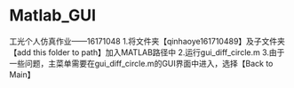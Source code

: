 # Matlab_GUI
工光个人仿真作业——16171048
1.将文件夹【qinhaoye161710489】及子文件夹【add this folder to path】加入MATLAB路径中
2.运行gui_diff_circle.m
3.由于一些问题，主菜单需要在gui_diff_circle.m的GUI界面中进入，选择【Back to Main】
